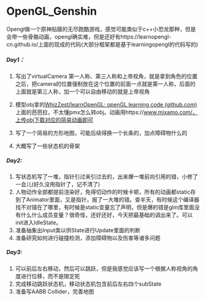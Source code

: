 # OpenGL_Genshin

Opengl做一个原神贴膜的无尽跑酷游戏，感觉可能类似于c++小恐龙那种，但是会带一些骨骼动画，opengl确实难，但是还好有https://learnopengl-cn.github.io/上面的现成的代码(大部分框架都是基于learningopengl的代码写的)



##### Day1：

1. 写出了virtualCamera 第一人称、第三人称和上帝视角，就是拿到角色的位置之后，把camera的位置强制放在这个位置的前面一点就是第一人称，后面的上面就是第三人称，加一个可以自由移动的就是上帝视角

2. 模型obj拿的[WhizZest/learnOpenGL: openGL learning code (github.com)](https://github.com/WhizZest/learnOpenGL)上面的芭芭拉，不太懂pmx怎么转obj。动画用https://www.mixamo.com/，上传obj下载对应的简易动画即可

3. 写了一个简易的方形地图，可能后续得换一个长条的，加点障碍物什么的

4. 大概写了一些状态机的骨架

##### Day2:

1. 写状态机写了一堆，指针引过来引过去的，出来爆一堆前向引用的错，小修了一会儿(好久没用指针了，记不清了)
2. 人物动作全部都提前渲染好，免得切动作的时候卡顿，所有的动画都static存到了Animator里面，又是指针，报了一大堆的错。查半天，有时候这个编译器找不对错在了哪里，有时候是static变量忘了声明，但是爆的错是glm库里面没有什么什么成员变量？很奇怪，还好还好，今天把最基础的调出来了。可以init进入IdleState。
3. 准备抽象出Input类以供State进行Update里面的判断
4. 准备研究如何进行碰撞检测，添加障碍物以及伤害等诸多问题

##### Day3:

1. 可以前后左右移动，然后可以跳跃，但是我感觉应该写一个根据人称视角的角度进行位移，而不是限定死
2. 完成移动跳跃状态机，移动状态机包含前后左右四个subState
3. 准备写AABB Collider，完善地图